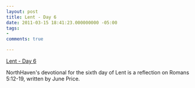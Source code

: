 ```yaml
---
layout: post
title: Lent - Day 6
date: 2011-03-15 18:41:23.000000000 -05:00
tags:
- 
comments: true

---
```

<p><a href="http://bit.ly/h6BXnq">Lent - Day 6</a>
<div class="link_description">
<p>NorthHaven's devotional for the sixth day of Lent is a reflection on Romans 5:12-19, written by June Price.</p>
</div>
